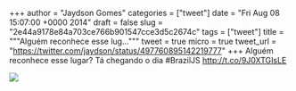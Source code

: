 
+++
author = "Jaydson Gomes"
categories = ["tweet"]
date = "Fri Aug 08 15:07:00 +0000 2014"
draft = false
slug = "2e44a9178e84a703ce766b901547cce3d5c2674c"
tags = ["tweet"]
title = """Alguém reconhece esse lug..."""
tweet = true
micro = true
tweet_url = "https://twitter.com/jaydson/status/497760895142219777"
+++
Alguém reconhece esse lugar? Tá chegando o dia #BrazilJS http://t.co/9J0XTGIsLE

![](/images/tweet-media/497760895142219777-Buhm102IIAAVbC5.jpg)